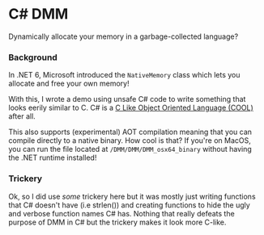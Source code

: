 # C# DMM
Dynamically allocate your memory in a garbage-collected language?

### Background
In .NET 6, Microsoft introduced the `NativeMemory` class which lets you allocate and free your own memory!

With this, I wrote a demo using unsafe C# code to write something that looks eerily similar to C. C# is a [C Like Object Oriented Language (COOL)](https://web.archive.org/web/20190806100632/https://www.computerworld.com.au/article/261958/a-z_programming_languages_c_/?pp=2) after all.

This also supports (experimental) AOT compilation meaning that you can compile directly to a native binary. How cool is that? If you're on MacOS, you can run the file located at `/DMM/DMM/DMM_osx64_binary` without having the .NET runtime installed!

### Trickery
Ok, so I did use _some_ trickery here but it was mostly just writing functions that C# doesn't have (i.e strlen()) and creating functions
to hide the ugly and verbose function names C# has. Nothing that really defeats the purpose of DMM in C# but the trickery makes
it look more C-like. 

